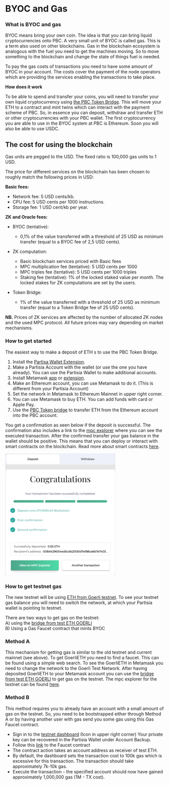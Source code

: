 # BYOC and Gas 

### What is BYOC and gas  
BYOC means bring your own coin. The idea is that you can bring liquid cryptocurrencies onto PBC. A very small unit of BYOC is called gas. This is a term also used on other blockchains. Gas in the blockchain ecosystem is analogous with the fuel you need to get the machines moving. So to move something to the blockchain and change the state of things fuel is needed.

To pay the gas costs of transactions you need to have some amount of BYOC in your account. The costs cover the payment of the node operators which are providing the services enabling the transactions to take place.  


**How does it work**

To be able to spend and transfer your coins, you will need to transfer your own liquid cryptocurrency using [the PBC Token Bridge](https://bridge.mpcexplorer.com/). This will move your ETH to a contract and mint twins which can interact with the payment scheme of PBC. So, in essence you can deposit, withdraw and transfer ETH or other cryptocurrencies with your PBC wallet. 
The first cryptocurrency you are able to use in the BYOC system at PBC is Ethereum. Soon you will also be able to use USDC.    

## The cost for using the blockchain

Gas units are pegged to the USD.  The fixed ratio is 100,000 gas units to 1 USD.

The price for different services on the blockchain has been chosen to roughly match the following prices in USD:

**Basic fees:**  

- Network fee: 5 USD cents/kb.   
- CPU fee: 5 USD cents per 1000 instructions.
- Storage fee: 1 USD cent/kb per year.  

**ZK and Oracle fees:**  

- BYOC (tentative):     
    - 0,1% of the value transferred with a threshold of 25 USD as minimum transfer (equal to a BYOC fee of 2,5 USD cents).   

- ZK computation:   
    - Basic blockchain services priced with Basic fees      
    - MPC multiplication fee (tentative): 5 USD cents per 1000   
    - MPC triples fee (tentative): 5 USD cents per 1000 triples   
    - Staking fee (tentative): 1% of the locked staked value per month. The locked stakes for ZK computations are set by the users.   

- Token Bridge:   
    - 1% of the value transferred with a threshold of 25 USD as minimum transfer (equal to a Token Bridge fee of 25 USD cents).   

**NB.** Prices of ZK services are affected by the number of allocated ZK nodes and the used MPC protocol. All future prices may vary depending on market mechanisms.

### How to get started

The easiest way to make a deposit of ETH s to use the PBC Token Bridge.   

1. Install the [Partisa Wallet Extension](https://chrome.google.com/webstore/detail/partisia-wallet/gjkdbeaiifkpoencioahhcilildpjhgh).
2. Make a Partisia Account with the wallet (or use the one you have already). You can use the Partisia Wallet to make additional accounts.
3. Install Metamask [app](https://metamask.io/) or [extension](https://chrome.google.com/webstore/detail/metamask/nkbihfbeogaeaoehlefnkodbefgpgknn).
4. Make an Ethereum account, you can use Metamask to do it. (This is different from your Partisia Account) 
5. Set the network in Metamask to Ethereum Mainnet in upper right corner.
6. You can use Metamask to buy ETH. You can add funds with card or Apple Pay.
7. Use the  [PBC Token bridge](https://bridge.mpcexplorer.com/) to transfer ETH from the Ethereum account into the PBC account.

You get a confirmation as seen below if the deposit is successful. The confirmation also includes a link to the [mpc explorer](https://mpcexplorer.com/) where you can see the executed transaction. After the confirmed transfer your gas balance in the wallet should be positive. This means that you can deploy or interact with smart contracts on the blockchain. Read more about smart contracts [here](contract-development.md).

<img alt="Deposit" src="bridge-transfer-confirmation.png" width="350"/>

### How to get testnet gas   

The new testnet will be using [ETH from Goerli testnet](https://goerli.etherscan.io/address/0x4818370f9d55fb34de93e200076533696c4531f3). To see your testnet gas balance you will need to switch the network, at which your Partisia wallet is pointing to testnet.

There are two ways to get gas on the testnet:   
A) using the [bridge from test ETH GOERLI](https://testnet-bridge.mpcexplorer.com/)  
B) Using a Gas Faucet contract that mints BYOC

### Method A
This mechanism for getting gas is similar to the old testnet and current mainnet (see above). To get GoerliETH you need to find a faucet. This can be found using a simple web search. To see the GoerliETH in Metamask you need to change the network to the Goerli Test Network. After having deposited GoerliETH to your Metamask account you can use the [bridge from test ETH GOERLI](https://testnet-bridge.mpcexplorer.com/) to get gas on the testnet. The mpc explorer for the testnet can be found [here](https://testnet.mpcexplorer.com/).


### Method B
This method requires you to already have an account with a small amount of gas on the testnet. So, you need to be bootstrapped either through Method A or by having another user with gas send you some gas using this Gas Faucet contract.   

- Sign in to the [testnet dashboard](https://testnet.partisiablockchain.com/) (Icon in upper right corner) Your private key can be recovered in the Partisia Wallet under Account Backup.
- Follow this [link](https://testnet.partisiablockchain.com/info/contract/02d7c791bd9dd31a4a1a9fdaa99df7cc8414fd333e) to the Faucet contract   
- The contract action takes an account address as receiver of test ETH.
- By default, the dashboard sets the transaction cost to 100k gas which is excessive for this transaction. The transaction should take approximately 7k-10k gas.
- Execute the transaction - the specified account should now have gained approximately 1,000,000 gas (1M - TX cost).